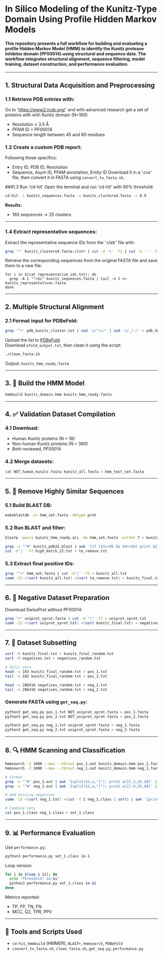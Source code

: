 # In Silico Modeling of the Kunitz-Type Domain Using Profile Hidden Markov Models
#### This repository presents a full workflow for building and evaluating a profile Hidden Markov Model (HMM) to identify the Kunitz protease inhibitor domain (PF00014) using structural and sequence data. The workflow integrates structural alignment, sequence filtering, model training, dataset construction, and performance evaluation.

---

## 1. Structural Data Acquisition and Preprocessing

### 1.1 Retrieve PDB entries with:
Go to 'https://www2.rcsb.org/' and with advanced research get a set of proteins with with Kunitz domain (N=160)
- Resolution ≤ 3.5 Å
- PFAM ID = PF00014
- Sequence length between 45 and 80 residues

### 1.2 Create a custom PDB report:
Following these specifics:
- Entry ID, PDB ID, Resolution
- Sequence, Asym ID, PFAM annotation, Entity ID
Download it in a  '.cvs' file, then convert it in FASTA using `convert_to_fasta.sh`.

###1.3 Run 'cd-hit'
Open the terminal and run 'cd-hit' with 90% threshold:

```bash
cd-hit -i kunitz_sequences.fasta -o kunitz_clustered.fasta -c 0.9
```

**Results:**
- 160 sequences → 25 clusters

---

### 1.4 Extract representative sequences:
Extract the representative sequence IDs form the '.clstr' file with:

```bash
grep '*' kunitz_clustered.fasta.clstr | cut -d '>' -f2 | cut -d '.' -f1 > representative_ids.txt
```
Retrieve the corresponding sequences from the original FASTA file and save them to a new file:
```
for i in $(cat representative_ids.txt); do
  grep -A 1 "^>$i" kunitz_sequences.fasta | tail -n 2 >> kunitz_representatives.fasta
done
```

---

## 2. Multiple Structural Alignment

### 2.1 Format input for PDBeFold:
```bash
grep '^>' pdb_kunitz_cluster.txt | sed 's/^>//' | sed 's/_/:/' > pdb_kunitz_ids_25.txt
```

Upload the list to [PDBeFold](https://www.ebi.ac.uk/msd-srv/ssm/).  
Download `efold_output.txt`, then clean it using the script:

```bash
./clean_fasta.sh
```

Output: `kunitz_hmm_ready.fasta`

---

## 3. 🔧 Build the HMM Model

```bash
hmmbuild kunitz_domain.hmm kunitz_hmm_ready.fasta
```

---

## 4. ✅ Validation Dataset Compilation

### 4.1 Download:
- Human Kunitz proteins (N = 18)
- Non-human Kunitz proteins (N = 380)
- Both reviewed, PF00014

### 4.2 Merge datasets:
```bash
cat NOT_human_kunitz.fasta kunitz_all.fasta > hmm_test_set.fasta
```

---

## 5. 🚫 Remove Highly Similar Sequences

### 5.1 Build BLAST DB:
```bash
makeblastdb -in hmm_set.fasta -dbtype prot
```

### 5.2 Run BLAST and filter:
```bash
blastp -query kunitz_hmm_ready.ali -db hmm_set.fasta -outfmt 7 > kunitz_pdb22.blast

grep -v "^#" kunitz_pdb22.blast | awk '{if ($3>=95 && $4>=50) print $2}' | sort -u > high_match_22.txt
cut -d'|' -f2 high_match_22.txt > to_remove.txt
```

### 5.3 Extract final positive IDs:
```bash
grep "^>" hmm_set.fasta | cut -d'|' -f2 > kunitz_all.txt
comm -23 <(sort kunitz_all.txt) <(sort to_remove.txt) > kunitz_final.txt
```

---

## 6. 📁 Negative Dataset Preparation

Download SwissProt without PF00014:
```bash
grep ">" uniprot_sprot.fasta | cut -d "|" -f2 > uniprot_sprot.txt
comm -23 <(sort uniprot_sprot.txt) <(sort kunitz_final.txt) > negatives.txt
```

---

## 7. 🧪 Dataset Subsetting

```bash
sort -R kunitz_final.txt > kunitz_final_random.txt
sort -R negatives.txt > negatives_random.txt

# Split sets
head -n 183 kunitz_final_random.txt > pos_1.txt
tail -n 182 kunitz_final_random.txt > pos_2.txt

head -n 286416 negatives_random.txt > neg_1.txt
tail -n 286416 negatives_random.txt > neg_2.txt
```

### Generate FASTA using `get_seq.py`:
```bash
python3 get_seq.py pos_1.txt NOT_uniprot_sprot.fasta > pos_1.fasta
python3 get_seq.py pos_2.txt NOT_uniprot_sprot.fasta > pos_2.fasta

python3 get_seq.py neg_1.txt uniprot_sprot.fasta > neg_1.fasta
python3 get_seq.py neg_2.txt uniprot_sprot.fasta > neg_2.fasta
```

---

## 8. 🔍 HMM Scanning and Classification

```bash
hmmsearch -Z 1000 --max --tblout pos_1.out kunitz_domain.hmm pos_1.fasta
hmmsearch -Z 1000 --max --tblout neg_1.out kunitz_domain.hmm neg_1.fasta

# Format
grep -v "^#" pos_1.out | awk '{split($1,a,"|"); print a[2],1,$5,$8}' | tr " " "\t" > pos_1.class
grep -v "^#" neg_1.out | awk '{split($1,a,"|"); print a[2],0,$5,$8}' | tr " " "\t" > neg_1.class

# Add missing negatives
comm -23 <(sort neg_1.txt) <(cut -f 1 neg_1.class | sort) | awk '{print $1"\t0\t10.0\t10.0"}' >> neg_1.class

# Combine sets
cat pos_1.class neg_1.class > set_1.class
```

---

## 9. 📊 Performance Evaluation

Use `performance.py`:
```bash
python3 performance.py set_1.class 1e-1
```

Loop version:
```bash
for i in $(seq 1 12); do
  echo "Threshold: 1e-$i"
  python3 performance.py set_1.class 1e-$i
done
```

Metrics reported:
- TP, FP, TN, FN
- MCC, Q2, TPR, PPV

---

## 🧪 Tools and Scripts Used

- `cd-hit`, `hmmbuild` (HMMER), `BLAST+`, `hmmsearch`, `PDBeFold`
- `convert_to_fasta.sh`, `clean_fasta.sh`, `get_seq.py`, `performance.py`
